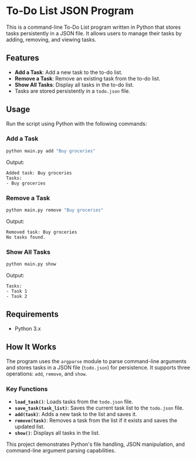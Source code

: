 # To-Do List JSON Program

This is a command-line To-Do List program written in Python that stores tasks persistently in a JSON file. It allows users to manage their tasks by adding, removing, and viewing tasks.

## Features

- **Add a Task**: Add a new task to the to-do list.
- **Remove a Task**: Remove an existing task from the to-do list.
- **Show All Tasks**: Display all tasks in the to-do list.
- Tasks are stored persistently in a `todo.json` file.

## Usage

Run the script using Python with the following commands:

### Add a Task
```bash
python main.py add "Buy groceries"
```
Output:
```
Added task: Buy groceries
Tasks:
- Buy groceries
```

### Remove a Task
```bash
python main.py remove "Buy groceries"
```
Output:
```
Removed task: Buy groceries
No tasks found.
```

### Show All Tasks
```bash
python main.py show
```
Output:
```
Tasks:
- Task 1
- Task 2
```

## Requirements

- Python 3.x

## How It Works

The program uses the `argparse` module to parse command-line arguments and stores tasks in a JSON file (`todo.json`) for persistence. It supports three operations: `add`, `remove`, and `show`.

### Key Functions

- **`load_task()`**: Loads tasks from the `todo.json` file.
- **`save_task(task_list)`**: Saves the current task list to the `todo.json` file.
- **`add(task)`**: Adds a new task to the list and saves it.
- **`remove(task)`**: Removes a task from the list if it exists and saves the updated list.
- **`show()`**: Displays all tasks in the list.

This project demonstrates Python's file handling, JSON manipulation, and command-line argument parsing capabilities.
